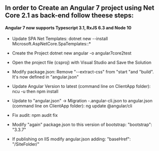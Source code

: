 ## In order to Create an Angular 7 project using Net Core 2.1 as back-end follow theese steps:
#### Angular 7 now supports Typescript 3.1, RxJS 6.3 and Node 10

* Update SPA Net Templates:
dotnet new --install Microsoft.AspNetCore.SpaTemplates::*

* Create the Project
dotnet new angular -o angular7core2test

* Open the project file (csproj) with Visual Studio and Save the Solution

* Modify package.json:
Remove "--extract-css" from "start "and "build".
It's now defined in "angular.json"

* Update Angular Version to latest (command line on ClientApp folder):
ncu -u then npm install

* Update to "angular.json" -> Migration -.angular-cli.json to angular.json (command line on ClientApp folder):
ng update @angular/cli

* Fix audit: npm audit fix

* Modify "again" package.json to this version of bootstrap:
"bootstrap": "3.3.7"

* If publishing on IIS modify angular.json adding:
"baseHref": "/SiteFolder/"

